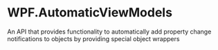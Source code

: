 # WPF.AutomaticViewModels
An API that provides functionality to automatically add property change notifications to objects by providing special object wrappers
